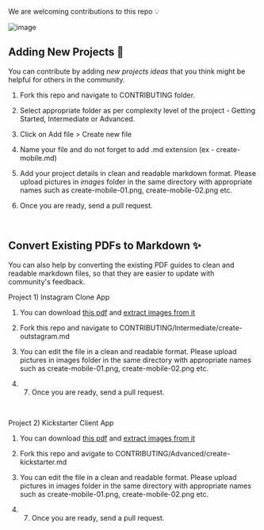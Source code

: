 We are welcoming contributions to this repo :bulb:

![image](https://www.outsystems.com/-/media/images/personas/pro-developers/pro-developers-hero.jpg)

## Adding New Projects :blue_heart:
You can contribute by adding *new projects ideas* that you think might be helpful for others in the community.

1) Fork this repo and navigate to CONTRIBUTING folder.

2) Select appropriate folder as per complexity level of the project - Getting Started, Intermediate or Advanced.

3) Click on Add file > Create new file

4) Name your file and do not forget to add .md extension (ex - create-mobile.md)

5) Add your project details in clean and readable markdown format. Please upload pictures in *images* folder in the same directory with appropriate names such as create-mobile-01.png, create-mobile-02.png etc.

6) Once you are ready, send a pull request.

<br>

## Convert Existing PDFs to Markdown :sparkles:
You can also help by converting the existing PDF guides to clean and readable markdown files, so that they are easier to update with community's feedback.

Project 1) Instagram Clone App

1) You can download [this pdf](https://drive.google.com/file/d/1r8RRQ14a5Z5M4QIMehn3Z8sezQO0_yax/view) and [extract images from it](https://www.ilovepdf.com/pdf_to_jpg)

2) Fork this repo and navigate to CONTRIBUTING/Intermediate/create-outstagram.md

3) You can edit the file in a clean and readable format. Please upload pictures in images folder in the same directory with appropriate names such as create-mobile-01.png, create-mobile-02.png etc.

4) 7) Once you are ready, send a pull request.

<br>

Project 2) Kickstarter Client App

1) You can download [this pdf](https://drive.google.com/file/d/13uA0I4yk7VvQURxvVExc03BURB6yhKuS/view) and [extract images from it](https://www.ilovepdf.com/pdf_to_jpg)

2) Fork this repo and avigate to CONTRIBUTING/Advanced/create-kickstarter.md

3) You can edit the file in a clean and readable format. Please upload pictures in images folder in the same directory with appropriate names such as create-mobile-01.png, create-mobile-02.png etc.

4) 7) Once you are ready, send a pull request.
